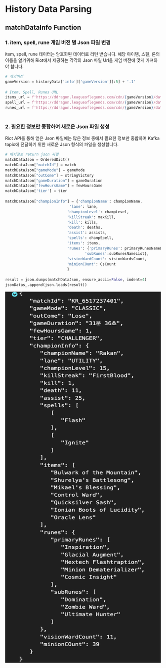 # History Data Parsing
## matchDataInfo Function 
### 1. item, spell, rune 게임 버전 별 Json 파일 변경
item, spell, rune 데이터는 암호화된 데이터로 리턴 받습니다. 해당 아이템, 스펠, 룬의 이름을 알기위해 Riot에서 제공하는 각각의 Json 파일 Url을 
게임 버전에 맞게 가져와야 합니다.

```python
# 게임버전
gameVersion = historyData['info']['gameVersion'][:5] + '.1'

# Item, Spell, Runes URL
items_url = f'https://ddragon.leagueoflegends.com/cdn/{gameVersion}/data/en_US/item.json'
spell_url = f'https://ddragon.leagueoflegends.com/cdn/{gameVersion}/data/en_US/summoner.json'      
runes_url = f'https://ddragon.leagueoflegends.com/cdn/{gameVersion}/data/en_US/runesReforged.json'
        
```
### 2. 필요한 정보만 종합하여 새로운 Json 파일 생성
Riot API를 통해 얻은 Json 파일에는 많은 정보 중에서 필요한 정보만 종합하여 Kafka topic에 전달하기 위한
새로운 Json 형식의 파일을 생성합니다.

```python
# 매치정보 return json 파일
matchDataJson = OrderedDict()
matchDataJson["matchId"] = match
matchDataJson["gameMode"] = gameMode
matchDataJson["outCome"] = stringVictory
matchDataJson["gameDuration"] = gameDuration
matchDataJson["fewHoursGame"] = fewHoursGame
matchDataJson['tier'] = tier

matchDataJson["championInfo"] = {'championName': championName,
                             'lane': lane,
                            'championLevel': champLevel,
                            'killStreak': maxKill,
                            'kill': kills,
                            'death': deaths,
                            'assist': assists,
                            'spells': champSpell,
                            'items': items,
                            'runes': {'primaryRunes': primaryRunesNameList,
                                    'subRunes':subRunesNameList},
                            'visionWardCount': visionWardsCount,
                            'minionCOunt': CsCount
                            }

result = json.dumps(matchDataJson, ensure_ascii=False, indent=4)
jsonDatas_.append(json.loads(result))
```
<p align="left">
<img src="../Images/new_historyData.png" alt="이미지1" width="600" height="1200">
</p>
